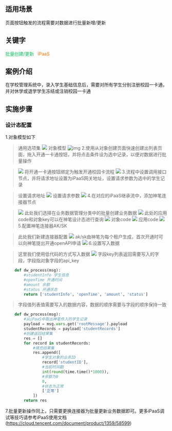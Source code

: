 ## 适用场景

页面按钮触发的流程需要对数据进行批量新增/更新

## 关键字

<font color ="#0abf5b">批量创建/更新&nbsp;&nbsp;</font>
<font color ="#ff7200">iPaaS</font>

## 案例介绍

在学校管理系统中，录入学生基础信息后，需要对所有学生分别注册校园一卡通，并对休学或退学学生冻结或注销校园一卡通

## 实施步骤

### 设计态配置

1.对象模型如下

> 通用选项集
> <img src="https://qcloudimg.tencent-cloud.cn/raw/a515017259acd9049de7fcead13f6e18.jpg"></img>
> 对象模型
> ![img](https://qcloudimg.tencent-cloud.cn/raw/24dbeeed3d7b52ffe6c6980f7f8bee27.png)
2.使用从对象创建页面快速创建出列表页面，拖入开通一卡通按钮，并将点击条件设为选中记录，以便对数据进行批量操作

> <img src="https://qcloudimg.tencent-cloud.cn/raw/608dec426aa8110921f6ae37dbfa4890.png"></img>
> 将开通一卡通按钮绑定为触发开通校园卡流程
> <img src="https://qcloudimg.tencent-cloud.cn/raw/cb27f3ebef7a9db7230e86f849fa7296.png"></img>
3.流程中设置调用接口节点，并将请求地址设置为iPaaS网关地址，设置请求参数为选中的学生记录

> 设置请求地址
> <img src="https://qcloudimg.tencent-cloud.cn/raw/0cb9c09002dad80a272361d4db50575c.png"></img>
> 设置请求参数
> <img src="https://qcloudimg.tencent-cloud.cn/raw/d24967f52447c590b9435c22a3ff8a77.png"></img>
4.在对应的iPaaS继承流中，添加神笔连接器节点

> <img src="https://qcloudimg.tencent-cloud.cn/raw/0b4ca1c2725b481a262db4cce731da26.png"></img>
> 此处我们选择在业务数据管理分类中的批量创建业务数据
> <img src="https://qcloudimg.tencent-cloud.cn/raw/daafa421de7150b4dd9e42abb4004985.png"></img>
> 此处的应用code和对象key可以在神笔设计态进行查询
> <img src="https://qcloudimg.tencent-cloud.cn/raw/3f259f3ac01113ca4a689bcc8f285e32.png"></img>
> 对象code
> <img src="https://qcloudimg.tencent-cloud.cn/raw/0cfad183f2473c2f19129d1b94b84317.png"></img>
> 应用code
> <img src="https://qcloudimg.tencent-cloud.cn/raw/85dd3cae4da16437566a4c24afd25373.png"></img>
5.配置神笔连接器AK/SK

> 此处我们新建连接器配置
> <img src="https://qcloudimg.tencent-cloud.cn/raw/364d2cf7c4340188ea4e46cbda31f9d8.png"></img>
> ak/sk由神笔为每个租户生成，首次开通时可以向神笔提出开通openAPI申请
> <img src="https://qcloudimg.tencent-cloud.cn/raw/dd78011c4f560d3458428594bd19eab1.png"></img>
6.设置写入数据

> 这里我们使用低代码的方式写入数据
> <img src="https://qcloudimg.tencent-cloud.cn/raw/64fd0148940b86bbbc0922adc0c484bc.png"></img>
> 字段key列表返回需要写入的字段，字段指对象字段的api_key
``` python
    def dw_process(msg):
        #studentInfo 学生信息
        #openTime 开通时间
        #amount 余额
        #status 开通状态
        return ['studentInfo', 'openTime', 'amount', 'status']
```

> 字段值列表值需要写入的数据内容，数据的顺序需要与字段的顺序保持一致
``` python
    def dw_process(msg):
        #从iPaaS中取出神笔传入的学生记录
        payload = msg.vars.get('rootMessage').payload
        studentRecords = payload['studentRecords']
        #创建返回结果集
        res = []
        for record in studentRecords:
            #填充结果集
            res.append([
                #学生对象的业务ID
                record['studentID'],
                #当前时间戳
                int(round(time.time()*1000)),
                #余额为0
                0,
                #状态为正常
                ['正常']
            ])
        return res
```

7.批量更新操作同上，只需要更换连接器为批量更新业务数据即可。更多iPaaS调试等技巧请参考iPaaS使用文档(https://cloud.tencent.com/document/product/1359/58599)
